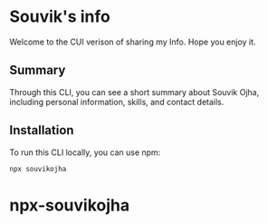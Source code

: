 # Souvik's info

Welcome to the CUI verison of sharing my Info. Hope you enjoy it.

## Summary

Through this CLI, you can see a short summary about Souvik Ojha, including personal information, skills, and contact details.

## Installation

To run this CLI locally, you can use npm:

```bash
npx souvikojha
```
# npx-souvikojha
